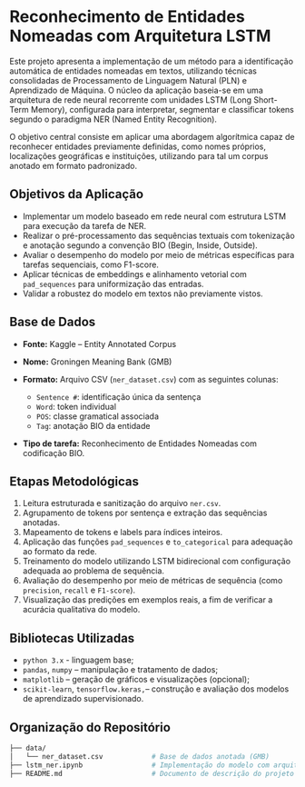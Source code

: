 # Reconhecimento de Entidades Nomeadas com Arquitetura LSTM

Este projeto apresenta a implementação de um método para a identificação automática de entidades nomeadas em textos, utilizando técnicas consolidadas de Processamento de Linguagem Natural (PLN) e Aprendizado de Máquina. O núcleo da aplicação baseia-se em uma arquitetura de rede neural recorrente com unidades LSTM (Long Short-Term Memory), configurada para interpretar, segmentar e classificar tokens segundo o paradigma NER (Named Entity Recognition).

O objetivo central consiste em aplicar uma abordagem algorítmica capaz de reconhecer entidades previamente definidas, como nomes próprios, localizações geográficas e instituições, utilizando para tal um corpus anotado em formato padronizado.

## Objetivos da Aplicação

- Implementar um modelo baseado em rede neural com estrutura LSTM para execução da tarefa de NER.
- Realizar o pré-processamento das sequências textuais com tokenização e anotação segundo a convenção BIO (Begin, Inside, Outside).
- Avaliar o desempenho do modelo por meio de métricas específicas para tarefas sequenciais, como F1-score.
- Aplicar técnicas de embeddings e alinhamento vetorial com `pad_sequences` para uniformização das entradas.
- Validar a robustez do modelo em textos não previamente vistos.

## Base de Dados

- **Fonte:** Kaggle – Entity Annotated Corpus  
- **Nome:** Groningen Meaning Bank (GMB)  
- **Formato:** Arquivo CSV (`ner_dataset.csv`) com as seguintes colunas:
  - `Sentence #`: identificação única da sentença
  - `Word`: token individual
  - `POS`: classe gramatical associada
  - `Tag`: anotação BIO da entidade

- **Tipo de tarefa:** Reconhecimento de Entidades Nomeadas com codificação BIO.

## Etapas Metodológicas

1. Leitura estruturada e sanitização do arquivo `ner.csv`.
2. Agrupamento de tokens por sentença e extração das sequências anotadas.
3. Mapeamento de tokens e labels para índices inteiros.
4. Aplicação das funções `pad_sequences` e `to_categorical` para adequação ao formato da rede.
5. Treinamento do modelo utilizando LSTM bidirecional com configuração adequada ao problema de sequência.
6. Avaliação do desempenho por meio de métricas de sequência (como `precision`, `recall` e `F1-score`).
7. Visualização das predições em exemplos reais, a fim de verificar a acurácia qualitativa do modelo.

## Bibliotecas Utilizadas

- `python 3.x` - linguagem base;
- `pandas`, `numpy` – manipulação e tratamento de dados;
- `matplotlib` – geração de gráficos e visualizações (opcional);  
- `scikit-learn`, `tensorflow.keras,`– construção e avaliação dos modelos de aprendizado supervisionado.

## Organização do Repositório

```bash
├── data/
│   └── ner_dataset.csv            # Base de dados anotada (GMB)
├── lstm_ner.ipynb                 # Implementação do modelo com arquitetura LSTM
├── README.md                      # Documento de descrição do projeto e instruções
